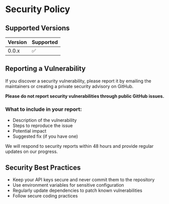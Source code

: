 # Security Policy

## Supported Versions

| Version | Supported          |
| ------- | ------------------ |
| 0.0.x   | :white_check_mark: |

## Reporting a Vulnerability

If you discover a security vulnerability, please report it by emailing the maintainers or creating a private security advisory on GitHub.

**Please do not report security vulnerabilities through public GitHub issues.**

### What to include in your report:

- Description of the vulnerability
- Steps to reproduce the issue
- Potential impact
- Suggested fix (if you have one)

We will respond to security reports within 48 hours and provide regular updates on our progress.

## Security Best Practices

- Keep your API keys secure and never commit them to the repository
- Use environment variables for sensitive configuration
- Regularly update dependencies to patch known vulnerabilities
- Follow secure coding practices